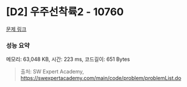 # [D2] 우주선착륙2 - 10760 

[문제 링크](https://swexpertacademy.com/main/code/problem/problemDetail.do?contestProbId=AXSHJueab1oDFAQT) 

### 성능 요약

메모리: 63,048 KB, 시간: 223 ms, 코드길이: 651 Bytes



> 출처: SW Expert Academy, https://swexpertacademy.com/main/code/problem/problemList.do